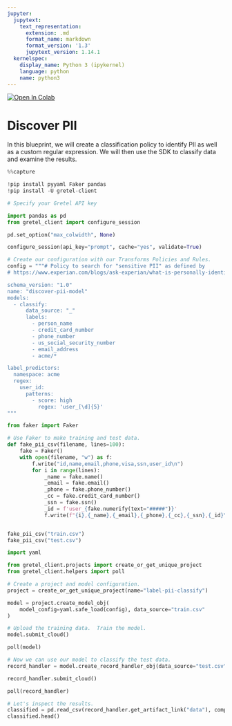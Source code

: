 ```yaml
---
jupyter:
  jupytext:
    text_representation:
      extension: .md
      format_name: markdown
      format_version: '1.3'
      jupytext_version: 1.14.1
  kernelspec:
    display_name: Python 3 (ipykernel)
    language: python
    name: python3
---
```


<!-- #region colab_type="text" id="view-in-github" -->
<a href="https://colab.research.google.com/github/gretelai/gretel-blueprints/blob/main/docs/notebooks/discover_pii.ipynb" target="_parent"><img src="https://colab.research.google.com/assets/colab-badge.svg" alt="Open In Colab"/></a>

<!-- #endregion -->

<!-- #region id="UTRxpSlaczHY" -->
# Discover PII

In this blueprint, we will create a classification policy to identify PII as well as a custom regular expression. We will then use the SDK to classify data and examine the results.

<!-- #endregion -->

```python id="VEM6kjRsczHd"
%%capture

!pip install pyyaml Faker pandas
!pip install -U gretel-client
```

```python id="ZQ-TmAdwczHd"
# Specify your Gretel API key

import pandas as pd
from gretel_client import configure_session

pd.set_option("max_colwidth", None)

configure_session(api_key="prompt", cache="yes", validate=True)

```

```python
# Create our configuration with our Transforms Policies and Rules.
config = """# Policy to search for "sensitive PII" as defined by
# https://www.experian.com/blogs/ask-experian/what-is-personally-identifiable-information/

schema_version: "1.0"
name: "discover-pii-model"
models:
  - classify:
      data_source: "_"
      labels:
        - person_name
        - credit_card_number
        - phone_number
        - us_social_security_number
        - email_address
        - acme/*

label_predictors:
  namespace: acme
  regex:
    user_id:
      patterns:
        - score: high
          regex: 'user_[\d]{5}'
"""

```

```python
from faker import Faker

# Use Faker to make training and test data.
def fake_pii_csv(filename, lines=100):
    fake = Faker()
    with open(filename, "w") as f:
        f.write("id,name,email,phone,visa,ssn,user_id\n")
        for i in range(lines):
            _name = fake.name()
            _email = fake.email()
            _phone = fake.phone_number()
            _cc = fake.credit_card_number()
            _ssn = fake.ssn()
            _id = f'user_{fake.numerify(text="#####")}'
            f.write(f"{i},{_name},{_email},{_phone},{_cc},{_ssn},{_id}\n")


fake_pii_csv("train.csv")
fake_pii_csv("test.csv")

```

```python
import yaml

from gretel_client.projects import create_or_get_unique_project
from gretel_client.helpers import poll

# Create a project and model configuration.
project = create_or_get_unique_project(name="label-pii-classify")

model = project.create_model_obj(
    model_config=yaml.safe_load(config), data_source="train.csv"
)

# Upload the training data.  Train the model.
model.submit_cloud()

poll(model)

```

```python
# Now we can use our model to classify the test data.
record_handler = model.create_record_handler_obj(data_source="test.csv")

record_handler.submit_cloud()

poll(record_handler)

# Let's inspect the results.
classified = pd.read_csv(record_handler.get_artifact_link("data"), compression="gzip")
classified.head()

```
